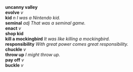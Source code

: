 __uncanny valley__  
__evolve__ _v_  
__kid__ _n_ _I was a Nintendo kid._  
__seminal__ _adj_ _That was a seminal game._  
__enact__ _v_  
__shop kid__  
__kill a mockingbird__ _It was like killing a mockingbird._  
__responsibility__ _With great power comes great responsibility._  
__chuckle__ _v_  
__throw up__ _I might throw up._  
__pay off__ _v_  
__buckle__ _v_  